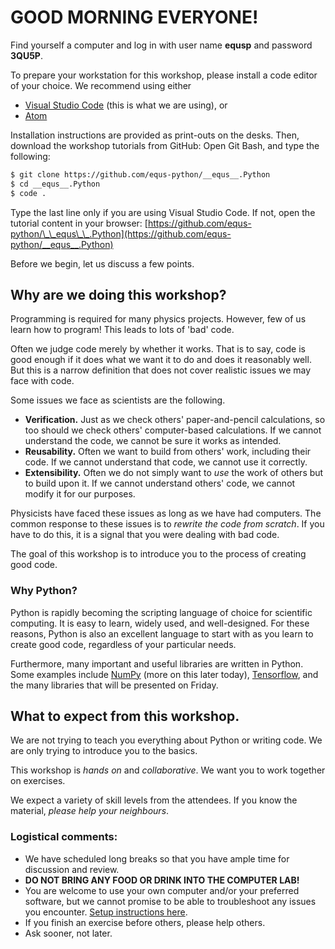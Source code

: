 # GOOD MORNING EVERYONE!

Find yourself a computer and log in with user name **equsp** and password **3QU5P**.

To prepare your workstation for this workshop, please install a code editor of your choice. We recommend using either

- [Visual Studio Code](https://code.visualstudio.com/docs/?dv=win) (this is what we are using), or
- [Atom](https://atom.io/)

Installation instructions are provided as print-outs on the desks. Then, download the workshop tutorials from GitHub: Open Git Bash, and type the following:

```bash
$ git clone https://github.com/equs-python/__equs__.Python
$ cd __equs__.Python
$ code .
```

Type the last line only if you are using Visual Studio Code. If not, open the tutorial content in your browser: [https://github.com/equs-python/\_\_equs\_\_.Python](https://github.com/equs-python/__equs__.Python)

Before we begin, let us discuss a few points.

## Why are we doing this workshop?

Programming is required for many physics projects. However, few of us learn how to program! This leads to lots of 'bad' code.

Often we judge code merely by whether it works. That is to say, code is good enough if it does what we want it to do and does it reasonably well. But this is a narrow definition that does not cover realistic issues we may face with code.

Some issues we face as scientists are the following.

- **Verification.** Just as we check others' paper-and-pencil calculations, so too should we check others' computer-based calculations. If we cannot understand the code, we cannot be sure it works as intended.
- **Reusability.** Often we want to build from others' work, including their code. If we cannot understand that code, we cannot use it correctly.
- **Extensibility.** Often we do not simply want to *use* the work of others but to build upon it. If we cannot understand others' code, we cannot modify it for our purposes.

Physicists have faced these issues as long as we have had computers. The common response to these issues is to *rewrite the code from scratch*. If you have to do this, it is a signal that you were dealing with bad code.

The goal of this workshop is to introduce you to the process of creating good code.

### Why Python?

Python is rapidly becoming the scripting language of choice for scientific computing. It is easy to learn, widely used, and well-designed. For these reasons, Python is also an excellent language to start with as you learn to create good code, regardless of your particular needs.

Furthermore, many important and useful libraries are written in Python. Some examples include [NumPy](https://www.numpy.org) (more on this later today), [Tensorflow](https://www.tensorflow.org), and the many libraries that will be presented on Friday.


## What to expect from this workshop.

We are not trying to teach you everything about Python or writing code. We are only trying to introduce you to the basics.

This workshop is *hands on* and *collaborative*. We want you to work together on exercises.

We expect a variety of skill levels from the attendees. If you know the material, *please help your neighbours*.

  
### Logistical comments:
  - We have scheduled long breaks so that you have ample time for discussion and review.
  - **DO NOT BRING ANY FOOD OR DRINK INTO THE COMPUTER LAB!**
  - You are welcome to use your own computer and/or your preferred software, but we cannot promise to be able to troubleshoot any issues you encounter. [Setup instructions here](os_setup.md).
  - If you finish an exercise before others, please help others.
  - Ask sooner, not later.





